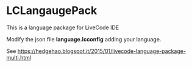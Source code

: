 # LCLangaugePack
This is a language package for LiveCode IDE

Modify the json file **language.lcconfig** adding your language.

See https://hedgehao.blogspot.it/2015/01/livecode-language-package-multi.html
